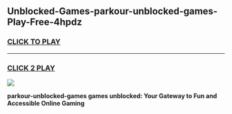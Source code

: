 
## Unblocked-Games-parkour-unblocked-games-Play-Free-4hpdz
<h3>
<a href="https://premium76.site?title=parkour-unblocked-games&ref=18A">CLICK TO PLAY</a></h3>
<hr>

<h3>
<a href="https://premium76.site?title=parkour-unblocked-games&ref=18A">CLICK 2 PLAY</a>
  
</h3>

<a href="https://premium76.site?title=parkour-unblocked-games&ref=18A"><img src="https://clearcache.store/games.png"></a>


**parkour-unblocked-games games unblocked: Your Gateway to Fun and Accessible Online Gaming**
